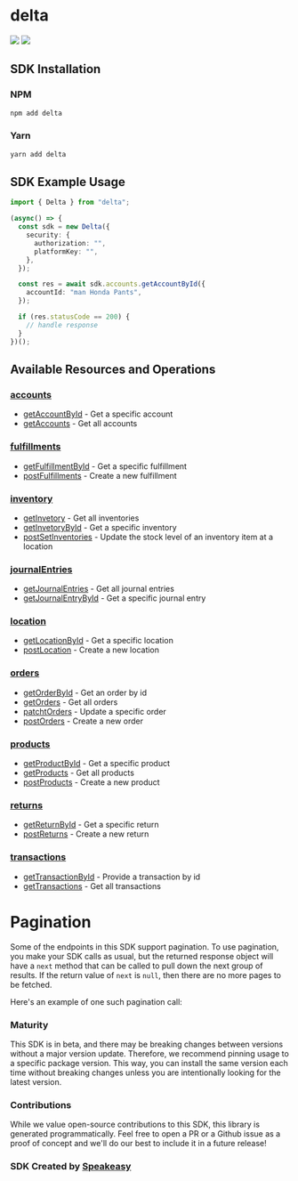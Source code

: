 # delta

<div align="left">
    <a href="https://speakeasyapi.dev/"><img src="https://custom-icon-badges.demolab.com/badge/-Built%20By%20Speakeasy-212015?style=for-the-badge&logoColor=FBE331&logo=speakeasy&labelColor=545454" /></a>
    <a href="https://github.com/speakeasy-sdks/delta-api.git/actions"><img src="https://img.shields.io/github/actions/workflow/status/speakeasy-sdks/bolt-php/speakeasy_sdk_generation.yml?style=for-the-badge" /></a>
    
</div>

<!-- Start SDK Installation -->
## SDK Installation

### NPM

```bash
npm add delta
```

### Yarn

```bash
yarn add delta
```
<!-- End SDK Installation -->

## SDK Example Usage
<!-- Start SDK Example Usage -->
```typescript
import { Delta } from "delta";

(async() => {
  const sdk = new Delta({
    security: {
      authorization: "",
      platformKey: "",
    },
  });

  const res = await sdk.accounts.getAccountById({
    accountId: "man Honda Pants",
  });

  if (res.statusCode == 200) {
    // handle response
  }
})();
```
<!-- End SDK Example Usage -->

<!-- Start SDK Available Operations -->
## Available Resources and Operations


### [accounts](docs/sdks/accounts/README.md)

* [getAccountById](docs/sdks/accounts/README.md#getaccountbyid) - Get a specific account
* [getAccounts](docs/sdks/accounts/README.md#getaccounts) - Get all accounts

### [fulfillments](docs/sdks/fulfillments/README.md)

* [getFulfillmentById](docs/sdks/fulfillments/README.md#getfulfillmentbyid) - Get a specific fulfillment
* [postFulfillments](docs/sdks/fulfillments/README.md#postfulfillments) - Create a new fulfillment

### [inventory](docs/sdks/inventory/README.md)

* [getInvetory](docs/sdks/inventory/README.md#getinvetory) - Get all inventories
* [getInvetoryById](docs/sdks/inventory/README.md#getinvetorybyid) - Get a specific inventory
* [postSetInventories](docs/sdks/inventory/README.md#postsetinventories) - Update the stock level of an inventory item at a location

### [journalEntries](docs/sdks/journalentries/README.md)

* [getJournalEntries](docs/sdks/journalentries/README.md#getjournalentries) - Get all journal entries
* [getJournalEntryById](docs/sdks/journalentries/README.md#getjournalentrybyid) - Get a specific journal entry

### [location](docs/sdks/location/README.md)

* [getLocationById](docs/sdks/location/README.md#getlocationbyid) - Get a specific location
* [postLocation](docs/sdks/location/README.md#postlocation) - Create a new location

### [orders](docs/sdks/orders/README.md)

* [getOrderById](docs/sdks/orders/README.md#getorderbyid) - Get an order by id
* [getOrders](docs/sdks/orders/README.md#getorders) - Get all orders
* [patchtOrders](docs/sdks/orders/README.md#patchtorders) - Update a specific order
* [postOrders](docs/sdks/orders/README.md#postorders) - Create a new order

### [products](docs/sdks/products/README.md)

* [getProductById](docs/sdks/products/README.md#getproductbyid) - Get a specific product
* [getProducts](docs/sdks/products/README.md#getproducts) - Get all products
* [postProducts](docs/sdks/products/README.md#postproducts) - Create a new product

### [returns](docs/sdks/returns/README.md)

* [getReturnById](docs/sdks/returns/README.md#getreturnbyid) - Get a specific return
* [postReturns](docs/sdks/returns/README.md#postreturns) - Create a new return

### [transactions](docs/sdks/transactions/README.md)

* [getTransactionById](docs/sdks/transactions/README.md#gettransactionbyid) - Provide a transaction by id
* [getTransactions](docs/sdks/transactions/README.md#gettransactions) - Get all transactions
<!-- End SDK Available Operations -->



<!-- Start Dev Containers -->

<!-- End Dev Containers -->



<!-- Start Pagination -->
# Pagination

Some of the endpoints in this SDK support pagination. To use pagination, you make your SDK calls as usual, but the
returned response object will have a `next` method that can be called to pull down the next group of results. If the
return value of `next` is `null`, then there are no more pages to be fetched.

Here's an example of one such pagination call:
<!-- End Pagination -->

<!-- Placeholder for Future Speakeasy SDK Sections -->



### Maturity

This SDK is in beta, and there may be breaking changes between versions without a major version update. Therefore, we recommend pinning usage
to a specific package version. This way, you can install the same version each time without breaking changes unless you are intentionally
looking for the latest version.

### Contributions

While we value open-source contributions to this SDK, this library is generated programmatically.
Feel free to open a PR or a Github issue as a proof of concept and we'll do our best to include it in a future release!

### SDK Created by [Speakeasy](https://docs.speakeasyapi.dev/docs/using-speakeasy/client-sdks)
